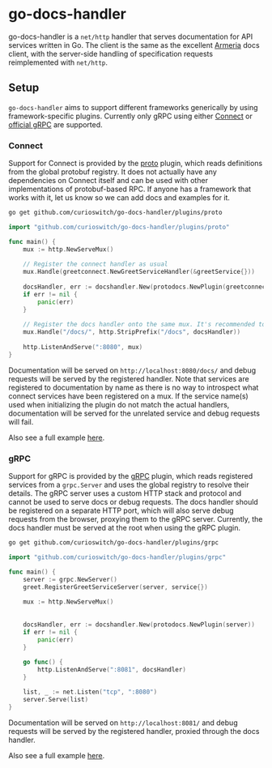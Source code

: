 # go-docs-handler

go-docs-handler is a `net/http` handler that serves documentation for API services written in Go.
The client is the same as the excellent [Armeria][0] docs client, with the server-side handling of
specification requests reimplemented with `net/http`.

## Setup

`go-docs-handler` aims to support different frameworks generically by using framework-specific
plugins. Currently only gRPC using either [Connect][1] or [official gRPC][2] are supported.

### Connect

Support for Connect is provided by the [proto](./plugins/proto) plugin, which reads definitions from the global
protobuf registry. It does not actually have any dependencies on Connect itself and can be
used with other implementations of protobuf-based RPC. If anyone has a framework that works with it,
let us know so we can add docs and examples for it.

```bash
go get github.com/curioswitch/go-docs-handler/plugins/proto
```

```go
import "github.com/curioswitch/go-docs-handler/plugins/proto"

func main() {
	mux := http.NewServeMux()
	
	// Register the connect handler as usual
	mux.Handle(greetconnect.NewGreetServiceHandler(&greetService{}))
	
	docsHandler, err := docshandler.New(protodocs.NewPlugin(greetconnect.GreetServiceName))
	if err != nil {
		panic(err)
	}
	
	// Register the docs handler onto the same mux. It's recommended to give it a prefix.
	mux.Handle("/docs/", http.StripPrefix("/docs", docsHandler))
	
	http.ListenAndServe(":8080", mux)
}
```

Documentation will be served on `http://localhost:8080/docs/` and debug requests will be served
by the registered handler. Note that services are registered to documentation by name as there
is no way to introspect what connect services have been registered on a mux. If the service name(s)
used when initializing the plugin do not match the actual handlers, documentation will be served
for the unrelated service and debug requests will fail.

Also see a full example [here](./examples/connect).

### gRPC

Support for gRPC is provided by the [gRPC](./plugins/grpc) plugin, which reads registered services
from a `grpc.Server` and uses the global registry to resolve their details. The gRPC server uses a
custom HTTP stack and protocol and cannot be used to serve docs or debug requests. The docs handler
should be registered on a separate HTTP port, which will also serve debug requests from the browser,
proxying them to the gRPC server. Currently, the docs handler must be served at the root when using
the gRPC plugin.

```bash
go get github.com/curioswitch/go-docs-handler/plugins/grpc
```

```go
import "github.com/curioswitch/go-docs-handler/plugins/grpc"

func main() {
	server := grpc.NewServer()
	greet.RegisterGreetServiceServer(server, service{})
	
	mux := http.NewServeMux()
	
	
	docsHandler, err := docshandler.New(protodocs.NewPlugin(server))
	if err != nil {
		panic(err)
	}
	
	go func() {
		http.ListenAndServe(":8081", docsHandler)
	}

	list, _ := net.Listen("tcp", ":8080")
	server.Serve(list)
}
```

Documentation will be served on `http://localhost:8081/` and debug requests will be served
by the registered handler, proxied through the docs handler.

Also see a full example [here](./examples/grpc).

[0]: https://armeria.dev
[1]: https://connectrpc.com/docs/go
[2]: https://github.com/grpc/grpc-go
